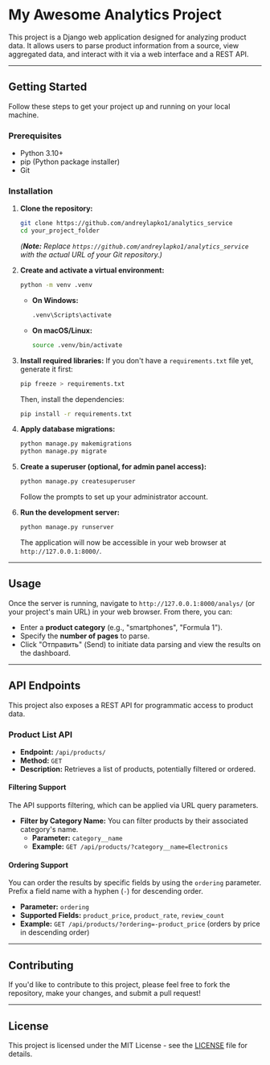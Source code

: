 # My Awesome Analytics Project

This project is a Django web application designed for analyzing product data. It allows users to parse product information from a source, view aggregated data, and interact with it via a web interface and a REST API.

---

## Getting Started

Follow these steps to get your project up and running on your local machine.

### Prerequisites

* Python 3.10+
* pip (Python package installer)
* Git

### Installation

1.  **Clone the repository:**
    ```bash
    git clone https://github.com/andreylapko1/analytics_service
    cd your_project_folder
    ```
    *(**Note:** Replace `https://github.com/andreylapko1/analytics_service` with the actual URL of your Git repository.)*

2.  **Create and activate a virtual environment:**
    ```bash
    python -m venv .venv
    ```
    * **On Windows:**
        ```bash
        .venv\Scripts\activate
        ```
    * **On macOS/Linux:**
        ```bash
        source .venv/bin/activate
        ```

3.  **Install required libraries:**
    If you don't have a `requirements.txt` file yet, generate it first:
    ```bash
    pip freeze > requirements.txt
    ```
    Then, install the dependencies:
    ```bash
    pip install -r requirements.txt
    ```

4.  **Apply database migrations:**
    ```bash
    python manage.py makemigrations
    python manage.py migrate
    ```

5.  **Create a superuser (optional, for admin panel access):**
    ```bash
    python manage.py createsuperuser
    ```
    Follow the prompts to set up your administrator account.

6.  **Run the development server:**
    ```bash
    python manage.py runserver
    ```
    The application will now be accessible in your web browser at `http://127.0.0.1:8000/`.

---

## Usage

Once the server is running, navigate to `http://127.0.0.1:8000/analys/` (or your project's main URL) in your web browser. From there, you can:

* Enter a **product category** (e.g., "smartphones", "Formula 1").
* Specify the **number of pages** to parse.
* Click "Отправить" (Send) to initiate data parsing and view the results on the dashboard.

---

## API Endpoints

This project also exposes a REST API for programmatic access to product data.

### Product List API

* **Endpoint:** `/api/products/`
* **Method:** `GET`
* **Description:** Retrieves a list of products, potentially filtered or ordered.

#### Filtering Support

The API supports filtering, which can be applied via URL query parameters.

* **Filter by Category Name:** You can filter products by their associated category's name.
    * **Parameter:** `category__name`
    * **Example:** `GET /api/products/?category__name=Electronics`

#### Ordering Support

You can order the results by specific fields by using the `ordering` parameter. Prefix a field name with a hyphen (`-`) for descending order.

* **Parameter:** `ordering`
* **Supported Fields:** `product_price`, `product_rate`, `review_count`
* **Example:** `GET /api/products/?ordering=-product_price` (orders by price in descending order)

---

## Contributing

If you'd like to contribute to this project, please feel free to fork the repository, make your changes, and submit a pull request!

---

## License

This project is licensed under the MIT License - see the [LICENSE](LICENSE) file for details.